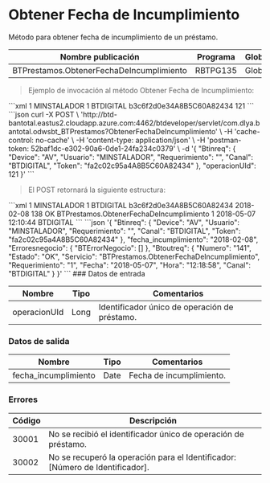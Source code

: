 # Obtener Fecha de Incumplimiento 

Método para obtener fecha de incumplimiento de un préstamo. 

Nombre publicación | Programa | Global/País 
--------- | ----------- | ----------- 
BTPrestamos.ObtenerFechaDeIncumplimiento | RBTPG135 | Global 

> Ejemplo de invocación al método Obtener Fecha de Incumplimiento: 

<code-group> 
<code-block title="XML" active> 
```xml 
<soapenv:Envelope xmlns:soapenv="http://schemas.xmlsoap.org/soap/envelope/" xmlns:bts="http://uy.com.dlya.bantotal/BTSOA/"> 
   <soapenv:Header/> 
   <soapenv:Body> 
      <bts:BTPrestamos.ObtenerFechaDeIncumplimiento> 
		<bts:Btinreq>             
            <bts:Device>1</bts:Device> 
            <bts:Usuario>MINSTALADOR</bts:Usuario> 
            <bts:Requerimiento>1</bts:Requerimiento> 
            <bts:Canal>BTDIGITAL</bts:Canal> 
            <bts:Token>b3c6f2d0e34A8B5C60A82434</bts:Token> 
         </bts:Btinreq> 
         <bts:operacionUId>121</bts:operacionUId> 
      </bts:BTPrestamos.ObtenerFechaDeIncumplimiento> 
   </soapenv:Body> 
</soapenv:Envelope> 
``` 
</code-block> 

<code-block title="JSON"> 
```json 
curl -X POST \ 
	'http://btd-bantotal.eastus2.cloudapp.azure.com:4462/btdeveloper/servlet/com.dlya.bantotal.odwsbt_BTPrestamos?ObtenerFechaDeIncumplimiento' \ 
  -H 'cache-control: no-cache' \ 
  -H 'content-type: application/json' \ 
  -H 'postman-token: 52baf1dc-e302-90a6-0de1-24fa234c0379' \ 
  -d '{ 
	"Btinreq": { 
		"Device": "AV", 
		"Usuario": "MINSTALADOR", 
		"Requerimiento": "", 
		"Canal": "BTDIGITAL", 
		"Token": "fa2c02c95a4A8B5C60A82434" 
	}, 
		"operacionUId": 121 
	}' 
``` 
</code-block> 
</code-group> 

> El POST retornará la siguiente estructura: 

<code-group> 
<code-block title="XML" active> 
```xml 
<SOAP-ENV:Envelope xmlns:SOAP-ENV="http://schemas.xmlsoap.org/soap/envelope/" xmlns:xsd="http://www.w3.org/2001/XMLSchema" xmlns:SOAP-ENC="http://schemas.xmlsoap.org/soap/encoding/" xmlns:xsi="http://www.w3.org/2001/XMLSchema-instance"> 
   <SOAP-ENV:Body> 
      <BTPrestamos.ObtenerFechaDeIncumplimientoResponse xmlns="http://uy.com.dlya.bantotal/BTSOA/"> 
         <Btinreq> 
            <Device>1</Device> 
            <Usuario>MINSTALADOR</Usuario> 
            <Requerimiento>1</Requerimiento> 
            <Canal>BTDIGITAL</Canal> 
            <Token>b3c6f2d0e34A8B5C60A82434</Token> 
         </Btinreq> 
         <fecha_incumplimiento>2018-02-08</fecha_incumplimiento> 
         <Erroresnegocio></Erroresnegocio> 
         <Btoutreq> 
            <Numero>138</Numero> 
            <Estado>OK</Estado> 
            <Servicio>BTPrestamos.ObtenerFechaDeIncumplimiento</Servicio> 
            <Requerimiento>1</Requerimiento> 
            <Fecha>2018-05-07</Fecha> 
            <Hora>12:10:44</Hora> 
            <Canal>BTDIGITAL</Canal> 
         </Btoutreq> 
      </BTPrestamos.ObtenerFechaDeIncumplimientoResponse> 
   </SOAP-ENV:Body> 
</SOAP-ENV:Envelope> 
``` 
</code-block> 

<code-block title="JSON"> 
```json 
'{ 
	"Btinreq": { 
		"Device": "AV", 
		"Usuario": "MINSTALADOR", 
		"Requerimiento": "", 
		"Canal": "BTDIGITAL", 
		"Token": "fa2c02c95a4A8B5C60A82434" 
	}, 
    "fecha_incumplimiento": "2018-02-08", 
    "Erroresnegocio": { 
        "BTErrorNegocio": [] 
    }, 
    "Btoutreq": { 
        "Numero": "141", 
        "Estado": "OK", 
        "Servicio": "BTPrestamos.ObtenerFechaDeIncumplimiento", 
        "Requerimiento": "1", 
        "Fecha": "2018-05-07", 
        "Hora": "12:18:58", 
        "Canal": "BTDIGITAL" 
    } 
}' 
``` 
</code-block> 
</code-group>  
### Datos de entrada 

Nombre | Tipo | Comentarios 
--------- | ----------- | ----------- 
operacionUId | Long | Identificador único de operación de préstamo. 

### Datos de salida 

Nombre | Tipo | Comentarios 
--------- | ----------- | ----------- 
fecha_incumplimiento | Date | Fecha de incumplimiento. 

### Errores 

Código | Descripción 
--------- | ----------- 
30001 | No se recibió el identificador único de operación de préstamo. 
30002 | No se recuperó la operación para el Identificador: [Número de Identificador]. 

 
